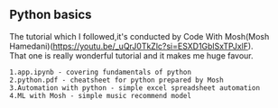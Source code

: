 ## Python basics 
The tutorial which I followed,it's conducted by Code With Mosh(Mosh Hamedani)(https://youtu.be/_uQrJ0TkZlc?si=ESXD1GblSxTPJxlF).<br>That one is really wonderful tutorial and it makes me huge favour.
 
    1.app.ipynb - covering fundamentals of python
    2.python.pdf - cheatsheet for python prepared by Mosh
    3.Automation with python - simple excel spreadsheet automation
    4.ML with Mosh - simple music recommend model

